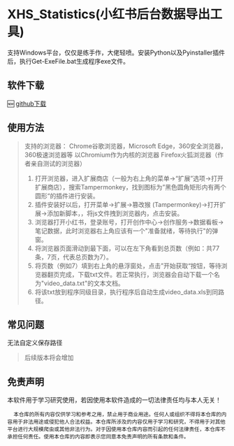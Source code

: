 #  XHS_Statistics(小红书后台数据导出工具)
支持Windows平台，仅仅是练手作，大佬轻喷。安装Python以及Pyinstaller插件后，执行Get-ExeFile.bat生成程序exe文件。

## 软件下载
🆕 [github下载](https://github.com/Skyler1n/XHS_Statistics/releases)  

## 使用方法
> 支持的浏览器：
> Chrome谷歌浏览器，Microsoft Edge，360安全浏览器，360极速浏览器等 以Chromium作为内核的浏览器
> Firefox火狐浏览器（作者亲自测试的浏览器）
>
> 1. 打开浏览器，进入扩展商店（一般为右上角的菜单→“扩展”选项→打开扩展商店），搜索Tampermonkey，找到图标为”黑色圆角矩形内有两个圆形“的插件进行安装。
> 2. 插件安装好以后，打开菜单→扩展→篡改猴 (Tampermonkey)→打开扩展→添加新脚本，，将js文件拽到浏览器内，点击安装。
> 3. 浏览器打开小红书，登录账号，打开创作中心→创作服务→数据看板→笔记数据，此时浏览器右上角应该有一个"准备就绪，等待执行"的弹窗。
> 4. 将浏览器页面滑动到最下面，可以在左下角看到总页数（例如：共77条，7页，代表总页数为7）。
> 5. 将页数（例如7）填到右上角的悬浮窗处，点击”开始获取“按钮，等待浏览器翻页完成，下载txt文件。若正常执行，浏览器会自动下载一个名为"video_data.txt"的文本文档。
> 6. 将该txt放到程序同级目录，执行程序后自动生成video_data.xls到同路径。

## 常见问题
无法自定义保存路径
> 后续版本将会增加

## 免责声明
本软件用于学习研究使用，若因使用本软件造成的一切法律责任均与本人无关！
```
  本仓库的所有内容仅供学习和参考之用，禁止用于商业用途。任何人或组织不得将本仓库的内容用于非法用途或侵犯他人合法权益。本仓库所涉及的内容仅用于学习和研究，不得用于对其他平台进行大规模爬虫或其他非法行为。对于因使用本仓库内容而引起的任何法律责任，本仓库不承担任何责任。使用本仓库的内容即表示您同意本免责声明的所有条款和条件。
```